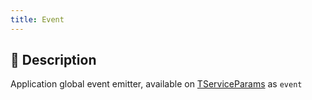 ```yaml
---
title: Event
---
```

## 📝 Description

Application global event emitter, available on [TServiceParams](/core/exports/TServiceParams) as `event`
